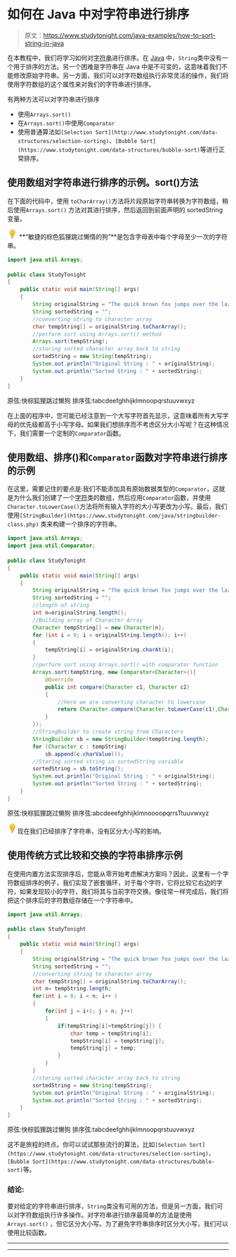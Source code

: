 # 如何在 Java 中对字符串进行排序

> 原文：<https://www.studytonight.com/java-examples/how-to-sort-string-in-java>

在本教程中，我们将学习如何对[字符串](https://www.studytonight.com/java/string-handling-in-java.php)进行排序。在 [Java](https://www.studytonight.com/java/overview-of-java.php) 中，`String`类中没有一个用于排序的方法。另一个困难是字符串在 Java 中是不可变的，这意味着我们不能修改原始字符串。另一方面，我们可以对字符数组执行非常灵活的操作，我们将使用字符数组的这个属性来对我们的字符串进行排序。

有两种方法可以对字符串进行排序

*   使用`Arrays.sort()`
*   在`Arrays.sort()`中使用`Comparator`
*   使用普通算法如`[Selection Sort](http://www.studytonight.com/data-structures/selection-sorting)`、`[Bubble Sort](https://www.studytonight.com/data-structures/bubble-sort)`等进行正常排序。

## 使用数组对字符串进行排序的示例。sort()方法

在下面的代码中，使用 `toCharArray()`方法将片段原始字符串转换为字符数组，稍后使用`Arrays.sort()` 方法对其进行排序，然后返回到前面声明的 sortedString 变量。

![enlightened](img/bcefbc0bebd753ed2a05f55c0b74d9f0.png "enlightened") **“敏捷的棕色狐狸跳过懒惰的狗”**是包含字母表中每个字母至少一次的字符串。

```java
import java.util.Arrays; 

public class StudyTonight 
{ 
    public static void main(String[] args) 
    { 
        String originalString = "The quick brown fox jumps over the lazy dog"; 
        String sortedString = "";
        //converting string to character array
        char tempString[] = originalString.toCharArray(); 
        //perform sort using Arrays.sort() method
        Arrays.sort(tempString); 
        //storing sorted character array back to string
        sortedString = new String(tempString); 
        System.out.println("Original String : " + originalString); 
        System.out.println("Sorted String : " + sortedString); 
    } 
} 
```

原弦:快棕狐狸跳过懒狗
排序弦:tabcdeefghhijklmnoopqrstuuvwxyz

在上面的程序中，您可能已经注意到一个大写字符首先显示，这意味着所有大写字母的优先级都高于小写字母。如果我们想排序而不考虑区分大小写呢？在这种情况下，我们需要一个定制的`Comparator`函数。

## 使用数组、排序()和`Comparator`函数对字符串进行排序的示例

在这里，需要记住的要点是:我们不能添加具有原始数据类型的`Comparator`，这就是为什么我们创建了一个[字符](https://www.studytonight.com/java/character-class.php)类的数组，然后应用`Comparator`函数，并使用`Character.toLowerCase()`方法将所有输入字符的大小写更改为小写。最后，我们使用`[StringBuilder](https://www.studytonight.com/java/stringbuilder-class.php)` 类来构建一个排序的字符串。

```java
import java.util.Arrays; 
import java.util.Comparator;

public class StudyTonight 
{ 
	public static void main(String[] args) 
	{ 
		String originalString = "The quick brown fox jumps over the lazy dog"; 
		String sortedString = "";
		//length of string
		int n=originalString.length();
		//Building array of Character Array
		Character tempString[] = new Character[n]; 
		for (int i = 0; i < originalString.length(); i++)
		{ 
			tempString[i] = originalString.charAt(i); 
		} 
		//perform sort using Arrays.sort() with comparator function
		Arrays.sort(tempString, new Comparator<Character>(){ 
			@Override
			public int compare(Character c1, Character c2) 
			{ 
				//here we are converting character to lowercase 
				return Character.compare(Character.toLowerCase(c1),Character.toLowerCase(c2)); 
			} 
		}); 
		//StringBuilder to create string from Characters
		StringBuilder sb = new StringBuilder(tempString.length); 
		for (Character c : tempString) 
			sb.append(c.charValue()); 
		//Storing sorted string in sortedString variable
		sortedString = sb.toString();
		System.out.println("Original String : " + originalString); 
		System.out.println("Sorted String : " + sortedString); 
	} 
} 
```

原弦:快棕狐狸跳过懒狗
排序弦:abcdeeefghhijklmnoooopqrrsTtuuvwxyz

![enlightened](img/bcefbc0bebd753ed2a05f55c0b74d9f0.png "enlightened")现在我们已经排序了字符串，没有区分大小写的影响。

## 使用传统方式比较和交换的字符串排序示例

在使用内置方法实现排序后，您能从零开始考虑解决方案吗？因此，这里有一个字符数组排序的例子，我们实现了嵌套循环，对于每个字符，它将比较它右边的字符，如果发现较小的字符，我们将其与当前字符交换。像往常一样完成后，我们将把这个排序后的字符数组存储在一个字符串中。

```java
import java.util.Arrays; 

public class StudyTonight 
{ 
	public static void main(String[] args) 
	{ 
		String originalString = "The quick brown fox jumps over the lazy dog"; 
		String sortedString = "";
		//converting string to character array
		char tempString[] = originalString.toCharArray(); 
		int n= tempString.length;
		for(int i = 0; i < n; i++ ) 
		{
			for(int j = i+1; j < n; j++) 
			{
				if(tempString[i]>tempString[j]) {
					char temp = tempString[i];
					tempString[i] = tempString[j];
					tempString[j] = temp;
				}
			}
		}
		//storing sorted character array back to string
		sortedString = new String(tempString); 
		System.out.println("Original String : " + originalString); 
		System.out.println("Sorted String : " + sortedString); 
	} 
} 
```

原弦:快棕狐狸跳过懒狗
排序弦:tabcdeefghhijklmnoopqrstuuvwxyz

这不是旅程的终点。你可以试试那些流行的算法，比如`[Selection Sort](https://www.studytonight.com/data-structures/selection-sorting)`、`[Bubble Sort](https://www.studytonight.com/data-structures/bubble-sort)`等。

### 结论:

要对给定的字符串进行排序，`String`类没有可用的方法，但是另一方面，我们可以对字符数组执行许多操作。对字符串进行排序最简单的方法是使用`Arrays.sort()` ，但它区分大小写。为了避免字符串排序时区分大小写，我们可以使用比较函数。

* * *

* * *